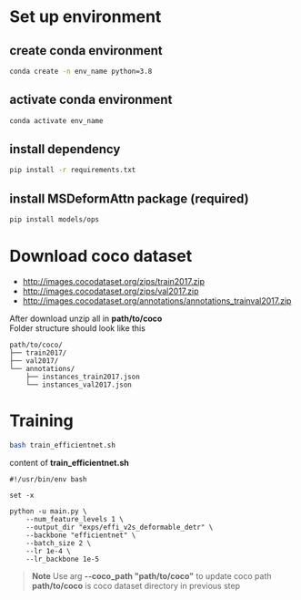 # Set up environment

## create conda environment

```bash
conda create -n env_name python=3.8
```

## activate conda environment
```bash
conda activate env_name
```

## install dependency
```bash
pip install -r requirements.txt
```

## install MSDeformAttn package (required)

```bash
pip install models/ops
```

# Download coco dataset
- http://images.cocodataset.org/zips/train2017.zip
- http://images.cocodataset.org/zips/val2017.zip
- http://images.cocodataset.org/annotations/annotations_trainval2017.zip

After download unzip all in **path/to/coco**\
Folder structure should look like this

```
path/to/coco/
├── train2017/
├── val2017/
└── annotations/
    ├── instances_train2017.json
    └── instances_val2017.json
```

# Training
```bash
bash train_efficientnet.sh
```

content of **train_efficientnet.sh**
```
#!/usr/bin/env bash

set -x

python -u main.py \
    --num_feature_levels 1 \
    --output_dir "exps/effi_v2s_deformable_detr" \
    --backbone "efficientnet" \
    --batch_size 2 \
    --lr 1e-4 \
    --lr_backbone 1e-5
```
> **Note**
> Use arg **--coco_path "path/to/coco"** to update coco path\
**path/to/coco** is coco dataset directory in previous step